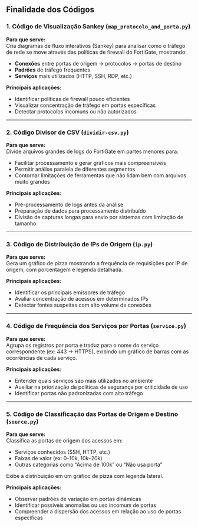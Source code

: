 ## Finalidade dos Códigos

### 1. Código de Visualização Sankey (`map_protocolo_and_porta.py`)

**Para que serve:**  
Cria diagramas de fluxo interativos (Sankey) para analisar como o tráfego de rede se move através das políticas de firewall do FortiGate, mostrando:
- **Conexões** entre portas de origem → protocolos → portas de destino
- **Padrões** de tráfego frequentes
- **Serviços** mais utilizados (HTTP, SSH, RDP, etc.)

**Principais aplicações:**  
- Identificar políticas de firewall pouco eficientes  
- Visualizar concentração de tráfego em portas específicas  
- Detectar protocolos incomuns ou não autorizados  

---

### 2. Código Divisor de CSV (`dividir-csv.py`)

**Para que serve:**  
Divide arquivos grandes de logs do FortiGate em partes menores para:
- Facilitar processamento e gerar gráficos mais compreensíveis  
- Permitir análise paralela de diferentes segmentos  
- Contornar limitações de ferramentas que não lidam bem com arquivos muito grandes  

**Principais aplicações:**  
- Pré-processamento de logs antes da análise  
- Preparação de dados para processamento distribuído  
- Divisão de capturas longas para envio por sistemas com limitação de tamanho  

---

### 3. Código de Distribuição de IPs de Origem (`ip.py`)

**Para que serve:**  
Gera um gráfico de pizza mostrando a frequência de requisições por IP de origem, com porcentagem e legenda detalhada.

**Principais aplicações:**  
- Identificar os principais emissores de tráfego  
- Avaliar concentração de acessos em determinados IPs  
- Detectar fontes suspeitas com alto volume de conexões  

---

### 4. Código de Frequência dos Serviços por Portas (`service.py`)

**Para que serve:**  
Agrupa os registros por porta e traduz para o nome do serviço correspondente (ex: 443 → HTTPS), exibindo um gráfico de barras com as ocorrências de cada serviço.

**Principais aplicações:**  
- Entender quais serviços são mais utilizados no ambiente  
- Auxiliar na priorização de políticas de segurança por criticidade de uso  
- Identificar portas não padronizadas com alto tráfego  

---

### 5. Código de Classificação das Portas de Origem e Destino (`source.py`)

**Para que serve:**  
Classifica as portas de origem dos acessos em:
- Serviços conhecidos (SSH, HTTP, etc.)
- Faixas de valor (ex: 0–10k, 10k–20k)
- Outras categorias como “Acima de 100k” ou “Não usa porta”

Exibe a distribuição em um gráfico de pizza com legenda lateral.

**Principais aplicações:**  
- Observar padrões de variação em portas dinâmicas  
- Identificar possíveis anomalias ou uso incomum de portas  
- Compreender a dispersão dos acessos em relação ao uso de portas específicas  
